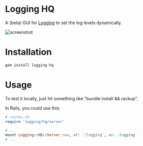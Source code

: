 # Logging HQ

A (beta) GUI for [Logging](https://github.com/TwP/logging) to set the log levels dynamically.

![screenshot](https://raw.github.com/bukowskis/logger-hq/master/doc/screenshot.png?login=mmzoo&token=cedc759d48577e6fcb81e0f010beea4d)

# Installation

```bash
gem install logging-hq
````

# Usage

To test it locally, just hit something like "bundle install && rackup".

In Rails, you could use this:

```ruby
# routes.rb
require 'logging/hq/server'

# ...
mount Logging::HQ::Server.new, at: '/logging', as: :logging
# ...
````
